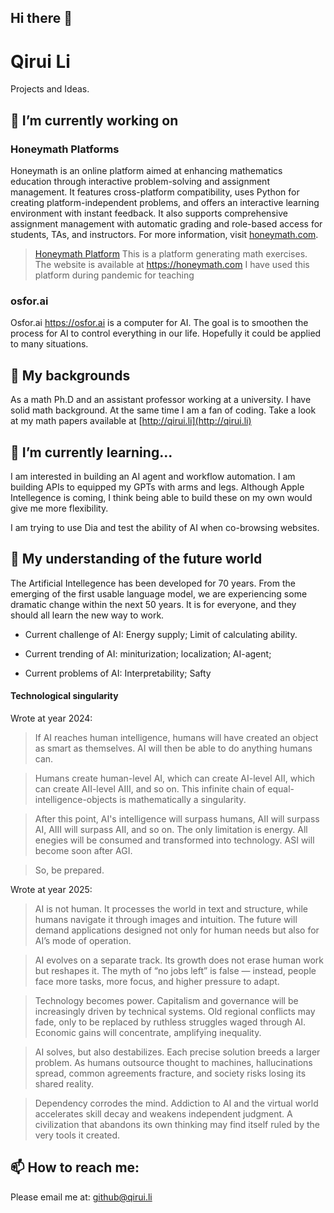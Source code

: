 ## Hi there 👋

# Qirui Li

Projects and Ideas.

## 🔭 I’m currently working on

### Honeymath Platforms
Honeymath is an online platform aimed at enhancing mathematics education through interactive problem-solving and assignment management. It features cross-platform compatibility, uses Python for creating platform-independent problems, and offers an interactive learning environment with instant feedback. It also supports comprehensive assignment management with automatic grading and role-based access for students, TAs, and instructors. For more information, visit [honeymath.com](https://honeymath.com).

> [Honeymath Platform](https://github.com/honeymath/honeyplatform) This is a platform generating math exercises. The website is available at https://honeymath.com
> I have used this platform during pandemic for teaching

### osfor.ai

Osfor.ai https://osfor.ai is a computer for AI. The goal is to smoothen the process for AI to control everything in our life. Hopefully it could be applied to many situations.

<!-- Project in 2024 currently stopped.
This is a potential solution for AI reasoning:

**LogicGuide** empowers users to create structured logic maps by guiding AI through targeted questioning. This API helps Large Language Models (LLMs) break down complex problems and generate organized insights through a series of tailored questions. It is similar to the teacher guide students to finish a difficult question by adding step-by-step subquestions.
-->

## 💪 My backgrounds

As a math Ph.D and an assistant professor working at a university. I have solid math background. At the same time I am a fan of coding. Take a look at my math papers available at [http://qirui.li](http://qirui.li)

## 🌱 I’m currently learning...

I am interested in building an AI agent and workflow automation. I am building APIs to equipped my GPTs with arms and legs. Although Apple Intellegence is coming, I think being able to build these on my own would give me more flexibility. 
<!--
I am interested in building projects with [AutoGen](https://github.com/microsoft/autogen).
-->
I am trying to use Dia and test the ability of AI when co-browsing websites.


## 🤖 My understanding of the future world

The Artificial Intellegence has been developed for 70 years. From the emerging of the first usable language model, we are experiencing some dramatic change within the next 50 years. It is for everyone, and they should all learn the new way to work.

- Current challenge of AI:  Energy supply; Limit of calculating ability.

- Current trending of AI: miniturization; localization; AI-agent; 

- Current problems of AI: Interpretability; Safty

#### Technological singularity
Wrote at year 2024:
> If AI reaches human intelligence, humans will have created an object as smart as themselves. AI will then be able to do anything humans can.

> Humans create human-level AI, which can create AI-level AII, which can create AII-level AIII, and so on.  This infinite chain of equal-intelligence-objects is mathematically a singularity.

> After this point, AI's intelligence will surpass humans, AII will surpass AI, AIII will surpass AII, and so on. The only limitation is energy. All enegies will be consumed and transformed into technology. ASI will become soon after AGI.

> So, be prepared.

Wrote at year 2025:

> AI is not human. It processes the world in text and structure, while humans navigate it through images and intuition. The future will demand applications designed not only for human needs but also for AI’s mode of operation.

> AI evolves on a separate track. Its growth does not erase human work but reshapes it. The myth of “no jobs left” is false — instead, people face more tasks, more focus, and higher pressure to adapt.

> Technology becomes power. Capitalism and governance will be increasingly driven by technical systems. Old regional conflicts may fade, only to be replaced by ruthless struggles waged through AI. Economic gains will concentrate, amplifying inequality.

> AI solves, but also destabilizes. Each precise solution breeds a larger problem. As humans outsource thought to machines, hallucinations spread, common agreements fracture, and society risks losing its shared reality.

> Dependency corrodes the mind. Addiction to AI and the virtual world accelerates skill decay and weakens independent judgment. A civilization that abandons its own thinking may find itself ruled by the very tools it created.




## 📫 How to reach me:

Please email me at: github@qirui.li

<!--
**honeymath/honeymath** is a ✨ _special_ ✨ repository because its `README.md` (this file) appears on your GitHub profile.

Here are some ideas to get you started:

- 🔭 I’m currently working on ...
- 🌱 I’m currently learning ...
- 👯 I’m looking to collaborate on ...
- 🤔 I’m looking for help with ...
- 💬 Ask me about ...
- 📫 How to reach me: ...
- 😄 Pronouns: ...
- ⚡ Fun fact: ...
-->
